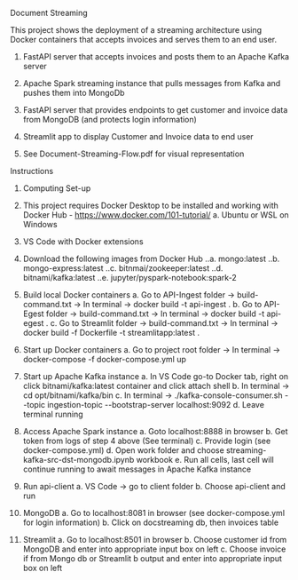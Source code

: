 Document Streaming 

This project shows the deployment of a streaming architecture using Docker containers that accepts invoices and serves them to an end user.

1. FastAPI server that accepts invoices and posts them to an Apache Kafka server
 
2. Apache Spark streaming instance that pulls messages from Kafka and pushes them into MongoDb

3. FastAPI server that provides endpoints to get customer and invoice data from MongoDB (and protects login information)

4. Streamlit app to display Customer and Invoice data to end user

5. See Document-Streaming-Flow.pdf for visual representation

Instructions

1. Computing Set-up
  1. This project requires Docker Desktop to be installed and working with Docker Hub - https://www.docker.com/101-tutorial/
    a. Ubuntu or WSL on Windows
  2. VS Code with Docker extensions
	
2. Download the following images from Docker Hub
	..a. mongo:latest
	..b. mongo-express:latest
	..c. bitnmai/zookeeper:latest
	..d. bitnami/kafka:latest
	..e. jupyter/pyspark-notebook:spark-2

3. Build local Docker containers
	a. Go to API-Ingest folder -> build-command.txt -> In terminal -> docker build -t api-ingest .
	b. Go to API-Egest folder -> build-command.txt -> In terminal -> docker build -t api-egest . 
	c. Go to Streamlit folder -> build-command.txt -> In terminal -> docker build -f Dockerfile -t streamlitapp:latest .

4. Start up Docker containers 
	a. Go to project root folder -> In terminal -> docker-compose -f docker-compose.yml up

5. Start up Apache Kafka instance
	a. In VS Code go-to Docker tab, right on click bitnami/kafka:latest container and click attach shell
	b. In terminal -> cd opt/bitnami/kafka/bin
	c. In terminal -> ./kafka-console-consumer.sh --topic ingestion-topic --bootstrap-server localhost:9092
	d. Leave terminal running
	
6. Access Apache Spark instance
	a. Goto localhost:8888 in browser
	b. Get token from logs of step 4 above (See terminal)
	c. Provide login (see docker-compose.yml)
	d. Open work folder and choose streaming-kafka-src-dst-mongodb.ipynb workbook
	e. Run all cells, last cell will continue running to await messages in Apache Kafka instance

7. Run api-client
	a. VS Code -> go to client folder
	b. Choose api-client and run
	
8. MongoDB
	a. Go to localhost:8081 in browser (see docker-compose.yml for login information)
	b. Click on docstreaming db, then invoices table

9. Streamlit
	a. Go to localhost:8501 in browser
	b. Choose customer id from MongoDB and enter into appropriate input box on left
	c. Choose invoice if from Mongo db or Streamlit b output and enter into appropriate input box on left
